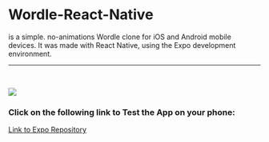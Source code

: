 # Wordle-React-Native

is a simple. no-animations Wordle clone for iOS and Android mobile devices. It was made with React Native, using the Expo development environment.

---

<br>

![](https://www.dropbox.com/s/dibc93e3znavzwn/wordle-clone.png?raw=1)

### Click on the following link to Test the App on your phone:

[Link to Expo Repository](https://expo.dev/@no-frontend-solutions/wordle?serviceType=classic&distribution=expo-go)
